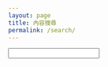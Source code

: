 ```yaml
---
layout: page
title: 內容搜尋
permalink: /search/
---
```


<form action="/search" method="get">
  <!--
  <label for="search-box">Search</label>
  -->
  <input type="text" id="search-box" name="query">
  <!--
  <input type="submit" value="search">
  -->
</form>

<div id="search-results"></div>

<script>
  window.store = {
    {% for post in site.posts %}
      "{{ post.url | slugify }}": {
        "title": "{{ post.title | xml_escape }}",
        "author": "{{ post.author | xml_escape }}",
        "category": "{{ post.category | xml_escape }}",
        "content": {{ post.content | strip_html | strip_newlines | jsonify }},
        "url": "{{ post.url | xml_escape }}",
        "excerpt": {{ post.excerpt | strip_html | strip_newlines | jsonify }},
        "date": "{{ post.date | date: "%B %e, %Y" }}",
        "filename": "{{ post.filename }}"
      }
      {% unless forloop.last %},{% endunless %}
    {% endfor %}
  };
</script>
<!--<script src="/js/lunr.min.js"></script>-->
<script src="/js/lunr-chinese.min.js"></script>
<script src="/js/search.js"></script>